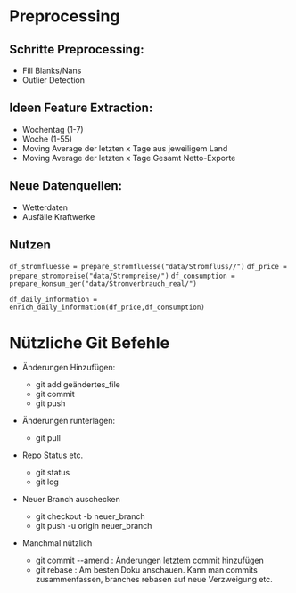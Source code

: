 # Preprocessing

## Schritte Preprocessing:
- Fill Blanks/Nans
- Outlier Detection 

## Ideen Feature Extraction: 
- Wochentag (1-7)
- Woche (1-55)
- Moving Average der letzten x Tage aus jeweiligem Land 
- Moving Average der letzten x Tage Gesamt Netto-Exporte

## Neue Datenquellen:
- Wetterdaten
- Ausfälle Kraftwerke  

## Nutzen
`df_stromfluesse = prepare_stromfluesse("data/Stromfluss//")`
`df_price = prepare_strompreise("data/Strompreise/")`
`df_consumption = prepare_konsum_ger("data/Stromverbrauch_real/")`

`df_daily_information = enrich_daily_information(df_price,df_consumption)`


# Nützliche Git Befehle

- Änderungen Hinzufügen:
	- git add geändertes_file
	- git commit 
	- git push 

- Änderungen runterlagen:
	- git pull

- Repo Status etc.
	- git status
	- git log 

- Neuer Branch auschecken
	- git checkout -b neuer_branch
	- git push -u origin neuer_branch 

- Manchmal nützlich
	- git commit --amend : Änderungen letztem commit hinzufügen
	- git rebase : Am besten Doku anschauen. Kann man commits zusammenfassen, branches rebasen auf neue Verzweigung etc. 
